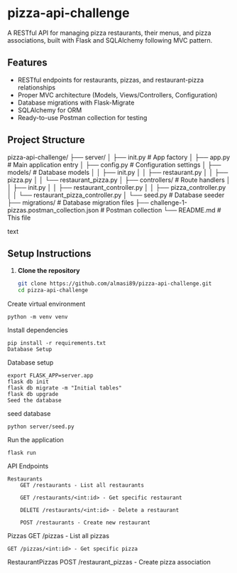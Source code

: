 # pizza-api-challenge
A RESTful API for managing pizza restaurants, their menus, and pizza associations, built with Flask and SQLAlchemy following MVC pattern.

## Features

- RESTful endpoints for restaurants, pizzas, and restaurant-pizza relationships
- Proper MVC architecture (Models, Views/Controllers, Configuration)
- Database migrations with Flask-Migrate
- SQLAlchemy for ORM
- Ready-to-use Postman collection for testing

## Project Structure
pizza-api-challenge/
├── server/
│ ├── init.py # App factory
│ ├── app.py # Main application entry
│ ├── config.py # Configuration settings
│ ├── models/ # Database models
│ │ ├── init.py
│ │ ├── restaurant.py
│ │ ├── pizza.py
│ │ └── restaurant_pizza.py
│ ├── controllers/ # Route handlers
│ │ ├── init.py
│ │ ├── restaurant_controller.py
│ │ ├── pizza_controller.py
│ │ └── restaurant_pizza_controller.py
│ └── seed.py # Database seeder
├── migrations/ # Database migration files
├── challenge-1-pizzas.postman_collection.json # Postman collection
└── README.md # This file

text

## Setup Instructions

1. **Clone the repository**
   ```bash
   git clone https://github.com/almasi89/pizza-api-challenge.git
   cd pizza-api-challenge
Create virtual environment

    python -m venv venv


Install dependencies

    pip install -r requirements.txt
    Database Setup

Database setup

    export FLASK_APP=server.app
    flask db init
    flask db migrate -m "Initial tables"
    flask db upgrade
    Seed the database

seed database

    python server/seed.py

Run the application

    flask run

API Endpoints

    Restaurants
        GET /restaurants - List all restaurants

        GET /restaurants/<int:id> - Get specific restaurant

        DELETE /restaurants/<int:id> - Delete a restaurant

        POST /restaurants - Create new restaurant

Pizzas
    GET /pizzas - List all pizzas

    GET /pizzas/<int:id> - Get specific pizza

RestaurantPizzas
    POST /restaurant_pizzas - Create pizza association

